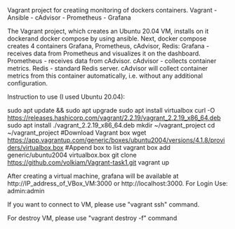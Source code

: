 Vagrant project for creatiing monitoring of dockers containers. Vagrant - Ansible - cAdvisor - Prometheus - Grafana

The Vagrant project, which creates an Ubuntu 20.04 VM, installs on it dockerand docker compose by using ansible. 
Next, docker compose creates 4 containers Grafana, Prometheus, cAdvisor, Redis:
Grafana - receives data from Prometheus and visualizes it on the dashboard.
Prometheus - receives data from cAdvisor.
cAdvisor - collects container metrics.
Redis - standard Redis server. cAdvisor will collect container metrics from this container automatically, i.e. without any additional configuration.

Instruction to use (I used Ubuntu 20.04):

sudo apt update && sudo apt upgrade
sudo apt install virtualbox
curl -O https://releases.hashicorp.com/vagrant/2.2.19/vagrant_2.2.19_x86_64.deb
sudo apt install ./vagrant_2.2.19_x86_64.deb
mkdir ~/vagrant_project
cd ~/vagrant_project
#Download Vagrant box
wget https://app.vagrantup.com/generic/boxes/ubuntu2004/versions/4.1.8/providers/virtualbox.box 
#Append box to list
vagrant box add generic/ubuntu2004 virtualbox.box 
git clone https://github.com/volkiam/Vagrant-task1.git
vagrant up

After creating a virtual machine, grafana will be available at http://IP_address_of_VBox_VM:3000 or http://localhost:3000. For Login Use: admin:admin

If you want to connect to VM, please use "vagrant ssh" command.

For destroy VM, please use "vagrant destroy -f" command
